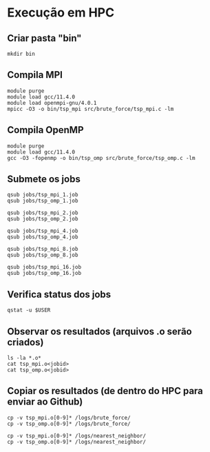 # Execução em HPC

## Criar pasta "bin"
```
mkdir bin
```

## Compila MPI
```
module purge
module load gcc/11.4.0
module load openmpi-gnu/4.0.1
mpicc -O3 -o bin/tsp_mpi src/brute_force/tsp_mpi.c -lm
```

## Compila OpenMP
```
module purge
module load gcc/11.4.0
gcc -O3 -fopenmp -o bin/tsp_omp src/brute_force/tsp_omp.c -lm
```

## Submete os jobs
```
qsub jobs/tsp_mpi_1.job
qsub jobs/tsp_omp_1.job
```
```
qsub jobs/tsp_mpi_2.job
qsub jobs/tsp_omp_2.job
```
```
qsub jobs/tsp_mpi_4.job
qsub jobs/tsp_omp_4.job
```
```
qsub jobs/tsp_mpi_8.job
qsub jobs/tsp_omp_8.job
```
```
qsub jobs/tsp_mpi_16.job
qsub jobs/tsp_omp_16.job
```

## Verifica status dos jobs
```
qstat -u $USER
```

## Observar os resultados (arquivos .o<jobid> serão criados)
```
ls -la *.o*
cat tsp_mpi.o<jobid>
cat tsp_omp.o<jobid>
```

## Copiar os resultados (de dentro do HPC para enviar ao Github)
```
cp -v tsp_mpi.o[0-9]* /logs/brute_force/
cp -v tsp_omp.o[0-9]* /logs/brute_force/
```
```
cp -v tsp_mpi.o[0-9]* /logs/nearest_neighbor/
cp -v tsp_omp.o[0-9]* /logs/nearest_neighbor/
```

